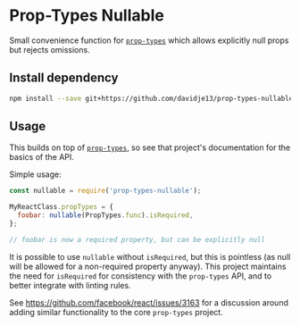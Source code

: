# Prop-Types Nullable

Small convenience function for
[`prop-types`](https://github.com/facebook/prop-types) which allows
explicitly null props but rejects omissions.

## Install dependency

```bash
npm install --save git+https://github.com/davidje13/prop-types-nullable.git#semver:^1.0.1
```

## Usage

This builds on top of
[`prop-types`](https://github.com/facebook/prop-types),
so see that project's documentation for the basics of the API.

Simple usage:

```javascript
const nullable = require('prop-types-nullable');

MyReactClass.propTypes = {
  foobar: nullable(PropTypes.func).isRequired,
};

// foobar is now a required property, but can be explicitly null
```

It is possible to use `nullable` without `isRequired`, but this is
pointless (as null will be allowed for a non-required property anyway).
This project maintains the need for `isRequired` for consistency with
the `prop-types` API, and to better integrate with linting rules.

See <https://github.com/facebook/react/issues/3163> for a discussion
around adding similar functionality to the core `prop-types` project.
